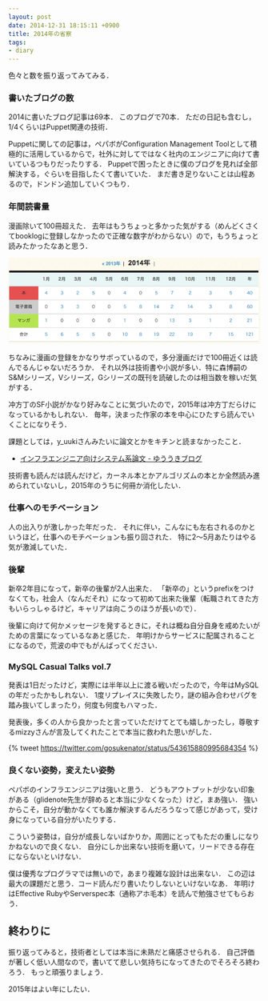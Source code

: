 ```yaml
---
layout: post
date: 2014-12-31 18:15:11 +0900
title: 2014年の省察
tags:
- diary
---
```

色々と数を振り返ってみてみる．

### 書いたブログの数

2014に書いたブログ記事は69本．
このブログで70本．
ただの日記も含むし，1/4くらいはPuppet関連の技術．

Puppetに関しての記事は，ペパボがConfiguration Management Toolとして積極的に活用しているからで，社外に対してではなく社内のエンジニアに向けて書いているつもりだったりする．
Puppetで困ったときに僕のブログを見れば全部解決する，ぐらいを目指したくて書いていた．
まだ書き足りないことは山程あるので，ドンドン追加していくつもり．

### 年間読書量

漫画除いて100冊超えた．
去年はもうちょっと多かった気がする（めんどくさくてbooklogに登録しなかったので正確な数字がわからない）ので，もうちょっと読みたかったなあと思う．

![](/images/2014/12/31/books.png)

ちなみに漫画の登録をかなりサボっているので，多分漫画だけで100冊近くは読んでるんじゃないだろうか．
それ以外は技術書や小説が多い．特に森博嗣のS\&Mシリーズ，Vシリーズ，Gシリーズの既刊を読破したのは相当数を稼いだ気がする．

冲方丁のSF小説がかなり好みなことに気づいたので，2015年は冲方丁だらけになっているかもしれない．
毎年，決まった作家の本を中心にひたすら読んでいくことになりそう．

課題としては，y_uukiさんみたいに論文とかをキチンと読まなかったこと．

- [インフラエンジニア向けシステム系論文 - ゆううきブログ](http://yuuki.hatenablog.com/entry/system-papers)

技術書も読んだは読んだけど，カーネル本とかアルゴリズムの本とか全然読み進められていないし，2015年のうちに何冊か消化したい．

### 仕事へのモチベーション

人の出入りが激しかった年だった．
それに伴い，こんなにも左右されるのかというほど，仕事へのモチベーションも振り回された．
特に2〜5月あたりはやる気が激減していた．

### 後輩

新卒2年目になって，新卒の後輩が2人出来た．
「新卒の」というprefixをつけなくても，社会人（なんだそれ）になって初めて出来た後輩（転職されてきた方もいらっしゃるけど，キャリアは向こうのほうが長いので）．

後輩に向けて何かメッセージを発するときに，それは概ね自分自身を戒めたいがための言葉になっているなあと感じた．
年明けからサービスに配属されることになるので，荒波の中でもがんばってください．

### MySQL Casual Talks vol.7

発表は1日だったけど，実際には半年以上に渡る戦いだったので，今年はMySQLの年だったかもしれない．
1度リプレイスに失敗したり，謎の組み合わせバグを踏み抜いてしまったり，何度も何度もハマった．

発表後，多くの人から良かったと言っていただけてとても嬉しかったし，尊敬するmizzyさんが言及してくれたことで本当に救われた思いがした．

{% tweet https://twitter.com/gosukenator/status/543615880995684354 %}

### 良くない姿勢，変えたい姿勢

ペパボのインフラエンジニアは強いと思う．
どうもアウトプットが少ない印象がある（glidenote先生が辞めると本当に少なくなった）けど，まあ強い．
強いからこそ，自分が動かなくても誰か解決するんだろうなって感じがあって，受け身になっている自分がいたりする．

こういう姿勢は，自分が成長しないばかりか，周囲にとってもただの重しになりかねないので良くない．
自分にしか出来ない技術を磨いて，リードできる存在にならないといけない．

僕は優秀なプログラマでは無いので，あまり複雑な設計は出来ない．
この辺は最大の課題だと思う．コード読んだり書いたりしないといけないなあ．
年明けはEffective RubyやServerspec本（通称アホ毛本）を読んで勉強させてもらおう．

## 終わりに

振り返ってみると，技術者としては本当に未熟だと痛感させられる．
自己評価が著しく低い人間なので，書いてて悲しい気持ちになってきたのでそろそろ終わろう．
もっと頑張りましょう．

2015年はよい年にしたい．
